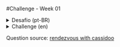 #Challenge - Week 01

<details>
<summary>Desafio (pt-BR) </summary>
<div>
Dado um array de objetos do tipo pessoa e um número para a quantidade de pedaços que uma torta pode ser dividida, retorne o número de tortas que precisam ser compradas para alimentar essas pessoas.

Formato do objeto tipo, caso queira utilizar Typescript

```ts
interface Pessoa {
name: string;
num: number; // número de tortas que a pessoa deseja comer
} 
```

Teste para verificar se sua aplicação está funcionando corretamente

```js
arr = [{ name: Joe, num: 9 }, { name: Cami, num: 3 }, { name: Cassidy, num: 4 }]
mmmPie(arr, 8)
// console.log(mmmPie(arr, 8)) // resultado = 2 -> 16 pedaços necessários, tortas podem ser divididas em 8 pedaços, logo 2 tortas devem ser compradas

```
</div>
</details>



<details>
<summary>Challenge (en)</summary>
<div>
Given an array of people objects (where each person has a name and a number of pie pieces they’re hungry for) and a number for the number of pieces that the pie can be cut into, return the number of pies you need to buy.

```ts
interface Pessoa {
name: string;
num: number; // number of pie pieces they’re hungry for
} 
```

Test

```js
arr = [{ name: Joe, num: 9 }, { name: Cami, num: 3 }, { name: Cassidy, num: 4 }]
mmmPie(arr, 8)
console.log(mmmPie(arr, 8)) // result = 2 -> 16 pieces needed, pies can be cut into 8 pieces, so 2 pies should be bought

```
</div>
</details>


Question source: 
[rendezvous with cassidoo]('https://buttondown.email/cassidoo/archive/8309/')
